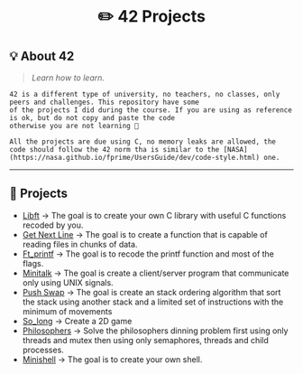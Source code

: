<h1 align="center">
	✏️ 42 Projects
</h1>

## 💡 About 42

> _Learn how to learn._

	42 is a different type of university, no teachers, no classes, only peers and challenges. This repository have some
    of the projects I did during the course. If you are using as reference is ok, but do not copy and paste the code
    otherwise you are not learning 🧐

    All the projects are due using C, no memory leaks are allowed, the code should follow the 42 norm tha is similar to the [NASA](https://nasa.github.io/fprime/UsersGuide/dev/code-style.html) one.

---

## 🧠 Projects

* [Libft](./Libft/) -> The goal is to create your own C library with useful C functions recoded by you.
* [Get Next Line](./Get_next_line/) -> The goal is to create a function that is capable of reading files in chunks of data.
* [Ft_printf](./Ft_printf/) -> The goal is to recode the printf function and most of the flags.
* [Minitalk](./Minitalk/) -> The goal is create a client/server program that communicate only using UNIX signals.
* [Push Swap](./Push_swap/) -> The goal is create an stack ordering algorithm that sort the stack using another stack and a limited set of instructions with the minimum of movements
* [So_long](./So_long/) -> Create a 2D game
* [Philosophers](./Philosophers/) -> Solve the philosophers dinning problem first using only threads and mutex then using only semaphores, threads and child processes.
* [Minishell](https://github.com/Vinny-Bass/minishell) -> The goal is to create your own shell.
